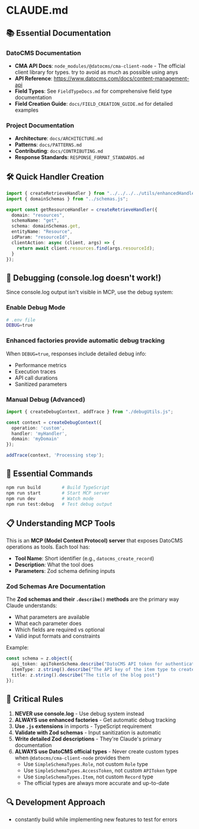 # CLAUDE.md

## 📚 Essential Documentation

### DatoCMS Documentation
- **CMA API Docs**: `node_modules/@datocms/cma-client-node` - The official client library for types. try to avoid as much as possible using anys
- **API Reference**: https://www.datocms.com/docs/content-management-api
- **Field Types**: See `FieldTypeDocs.md` for comprehensive field type documentation
- **Field Creation Guide**: `docs/FIELD_CREATION_GUIDE.md` for detailed examples

### Project Documentation
- **Architecture**: `docs/ARCHITECTURE.md`
- **Patterns**: `docs/PATTERNS.md`
- **Contributing**: `docs/CONTRIBUTING.md`
- **Response Standards**: `RESPONSE_FORMAT_STANDARDS.md`

## 🛠️ Quick Handler Creation

```typescript
import { createRetrieveHandler } from "../../../../utils/enhancedHandlerFactory.js";
import { domainSchemas } from "../schemas.js";

export const getResourceHandler = createRetrieveHandler({
  domain: "resources",
  schemaName: "get",
  schema: domainSchemas.get,
  entityName: "Resource",
  idParam: "resourceId",
  clientAction: async (client, args) => {
    return await client.resources.find(args.resourceId);
  }
});
```

## 🐛 Debugging (console.log doesn't work!)

Since console.log output isn't visible in MCP, use the debug system:

### Enable Debug Mode
```bash
# .env file
DEBUG=true
```

### Enhanced factories provide automatic debug tracking
When `DEBUG=true`, responses include detailed debug info:
- Performance metrics
- Execution traces
- API call durations
- Sanitized parameters

### Manual Debug (Advanced)
```typescript
import { createDebugContext, addTrace } from "./debugUtils.js";

const context = createDebugContext({
  operation: 'custom',
  handler: 'myHandler',
  domain: 'myDomain'
});

addTrace(context, 'Processing step');
```

## 🔧 Essential Commands
```bash
npm run build        # Build TypeScript
npm run start        # Start MCP server
npm run dev          # Watch mode
npm run test:debug   # Test debug output
```

## 📋 Understanding MCP Tools

This is an **MCP (Model Context Protocol) server** that exposes DatoCMS operations as tools. Each tool has:

- **Tool Name**: Short identifier (e.g., `datocms_create_record`)
- **Description**: What the tool does
- **Parameters**: Zod schema defining inputs

### Zod Schemas Are Documentation
The **Zod schemas and their `.describe()` methods** are the primary way Claude understands:
- What parameters are available
- What each parameter does
- Which fields are required vs optional
- Valid input formats and constraints

Example:
```typescript
const schema = z.object({
  api_token: apiTokenSchema.describe("DatoCMS API token for authentication"),
  itemType: z.string().describe("The API key of the item type to create"),
  title: z.string().describe("The title of the blog post")
});
```

## 🚨 Critical Rules
1. **NEVER use console.log** - Use debug system instead
2. **ALWAYS use enhanced factories** - Get automatic debug tracking
3. **Use `.js` extensions** in imports - TypeScript requirement
4. **Validate with Zod schemas** - Input sanitization is automatic
5. **Write detailed Zod descriptions** - They're Claude's primary documentation
6. **ALWAYS use DatoCMS official types** - Never create custom types when `@datocms/cma-client-node` provides them
   - Use `SimpleSchemaTypes.Role`, not custom `Role` type
   - Use `SimpleSchemaTypes.AccessToken`, not custom `APIToken` type
   - Use `SimpleSchemaTypes.Item`, not custom `Record` type
   - The official types are always more accurate and up-to-date

## 🔍 Development Approach
- constantly build while implementing new features to test for errors